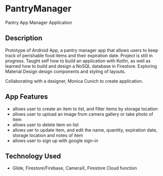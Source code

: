 # PantryManager
Pantry App Manager Application 

## Description 
Prototype of Android App, a pantry manager app that allows users to keep track of perishable food items and their expiration date. Project is still in progress. 
Taught self how to build an application with Kotlin, as well as learned how to build and design a NoSQL database in Firestore. Exploring Material Design design components and styling of layouts. 

Collaborating with a designer, Monica Cunich to create application. 

## App Features
- allows user to create an item to list, and filter items by storage location
- allows user to upload an image from camera gallery or take photo of item
- allows user to delete item on list 
- allows uer to update item, and edit the name, quantity, expiration date, storage location and notes of item
- allows user to sign up with google sign-in 

## Technology Used 
- Glide, Firestore/Firebase, CameraX, Firestore Cloud function

## 
